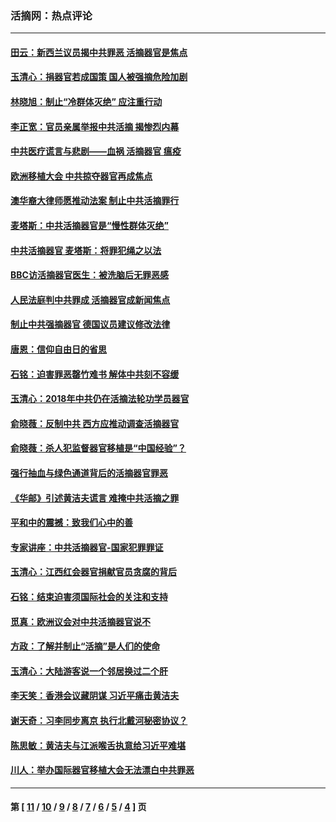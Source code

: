 ### 活摘网：热点评论
---
#### [田云：新西兰议员揭中共罪恶 活摘器官是焦点](../../pages/nf5879/n13070629.md?08160430) 
#### [玉清心：捐器官若成国策 国人被强摘危险加剧](../../pages/nf5879/n12802713.md?08160430) 
#### [林晓旭：制止“冷群体灭绝” 应注重行动](../../pages/nf5879/n12779736.md?08160430) 
#### [李正宽：官员亲属举报中共活摘 揭惨烈内幕](../../pages/nf5879/n12684490.md?08160430) 
#### [中共医疗谎言与悲剧——血祸 活摘器官 瘟疫](../../pages/nf5879/n12372103.md?08160430) 
#### [欧洲移植大会 中共掠夺器官再成焦点](../../pages/nf5879/n11538883.md?08160430) 
#### [澳华裔大律师愿推动法案 制止中共活摘罪行](../../pages/nf5879/n11377039.md?08160430) 
#### [麦塔斯：中共活摘器官是“慢性群体灭绝”](../../pages/nf5879/n11350529.md?08160430) 
#### [中共活摘器官 麦塔斯：将罪犯绳之以法](../../pages/nf5879/n11347973.md?08160430) 
#### [BBC访活摘器官医生：被洗脑后无罪恶感](../../pages/nf5879/n11335935.md?08160430) 
#### [人民法庭判中共罪成 活摘器官成新闻焦点](../../pages/nf5879/n11331578.md?08160430) 
#### [制止中共强摘器官 德国议员建议修改法律](../../pages/nf5879/n11249451.md?08160430) 
#### [唐恩：信仰自由日的省思](../../pages/nf5879/n11003525.md?08160430) 
#### [石铭：迫害罪恶罄竹难书  解体中共刻不容缓](../../pages/nf5879/n10942855.md?08160430) 
#### [玉清心：2018年中共仍在活摘法轮功学员器官](../../pages/nf5879/n10914646.md?08160430) 
#### [俞晓薇：反制中共 西方应推动调查活摘器官](../../pages/nf5879/n10794671.md?08160430) 
#### [俞晓薇：杀人犯监督器官移植是“中国经验”？](../../pages/nf5879/n10466427.md?08160430) 
#### [强行抽血与绿色通道背后的活摘器官罪恶](../../pages/nf5879/n10004708.md?08160430) 
#### [《华邮》引述黄洁夫谎言 难掩中共活摘之罪](../../pages/nf5879/n9642309.md?08160430) 
#### [平和中的震撼：致我们心中的善](../../pages/nf5879/n9021123.md?08160430) 
#### [专家讲座：中共活摘器官-国家犯罪罪证](../../pages/nf5879/n8828153.md?08160430) 
#### [玉清心：江西红会器官捐献官员贪腐的背后](../../pages/nf5879/n8522122.md?08160430) 
#### [石铭：结束迫害须国际社会的关注和支持](../../pages/nf5879/n8443497.md?08160430) 
#### [觅真：欧洲议会对中共活摘器官说不](../../pages/nf5879/n8337486.md?08160430) 
#### [方政：了解并制止“活摘”是人们的使命](../../pages/nf5879/n8329214.md?08160430) 
#### [玉清心：大陆游客说一个邻居换过二个肝](../../pages/nf5879/n8291404.md?08160430) 
#### [李天笑：香港会议藏阴谋 习近平痛击黄洁夫](../../pages/nf5879/n8241459.md?08160430) 
#### [谢天奇：习李同步离京 执行北戴河秘密协议？](../../pages/nf5879/n8230418.md?08160430) 
#### [陈思敏：黄洁夫与江派喉舌执意给习近平难堪](../../pages/nf5879/n8222166.md?08160430) 
#### [川人：举办国际器官移植大会无法漂白中共罪恶](../../pages/nf5879/n8221121.md?08160430) 

---
#### 第 [ [11](./11.md?08160430) / [10](./10.md?08160430) / [9](./9.md?08160430) / [8](./8.md?08160430) / [7](./7.md?08160430) / [6](./6.md?08160430) / [5](./5.md?08160430) / [4](./4.md?08160430) ] 页
